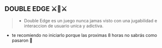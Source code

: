 ## DOUBLE EDGE   ⚔🏹⚔

>- Double Edge es un juego nunca jamas visto con una jugabilidad e interaccion de usuario unica y adictiva.
- te recomiendo no iniciarlo porque las proximas 8 horas no sabrás como pasaron 👀

